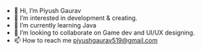 - 👋 Hi, I’m Piyush Gaurav
- 👀 I’m interested in development & creating.
- 🌱 I’m currently learning Java
- 💞️ I’m looking to collaborate on Game dev and UI/UX designing.
- 📫 How to reach me piyushgaurav519@gmail.com

<!---
PiyushGaurav12/PiyushGaurav12 is a ✨ special ✨ repository because its `README.md` (this file) appears on your GitHub profile.
You can click the Preview link to take a look at your changes.
--->

